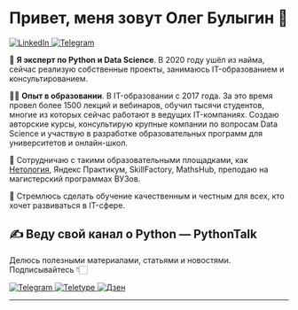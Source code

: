 # Привет, меня зовут Олег Булыгин 👋

<p align="left">
  <a href="https://www.linkedin.com/in/obulygin/" target="_blank">
    <img src="https://img.shields.io/badge/LinkedIn-Профиль-blue?style=for-the-badge&logo=linkedin" alt="LinkedIn">
  </a>
  <a href="https://t.me/obulygin91" target="_blank">
    <img src="https://img.shields.io/badge/Telegram-Связаться со мной-blue?style=for-the-badge&logo=telegram" alt="Telegram">
  </a>
</p>

🐍 **Я эксперт по Python и Data Science**. В 2020 году ушёл из найма, сейчас реализую собственные проекты, занимаюсь IT-образованием и консультированием.

👨‍💻 **Опыт в образовании**. В IT-образовании с 2017 года. За это время провел более 1500 лекций и вебинаров, обучил тысячи студентов, многие из которых сейчас работают в ведущих IT-компаниях. Создаю авторские курсы, консультирую крупные компании по вопросам Data Science и участвую в разработке образовательных программ для университетов и онлайн-школ.

🤝 Сотрудничаю с такими образовательными площадками, как [Нетология](https://go.avnxt.site/64aa8d31fbfcea50?m=1), Яндекс Практикум, SkillFactory, MathsHub, преподаю на магистерский программах ВУЗов.

🎯 Стремлюсь сделать обучение качественным и честным для всех, кто хочет развиваться в IT-сфере.

## ✍️ Веду свой канал о Python — PythonTalk

Делюсь полезными материалами, статьями и новостями. Подписывайтесь 👇🏻
<p align="left">
  <a href="https://t.me/pythontalk_ru" target="_blank">
    <img src="https://img.shields.io/badge/Telegram-2CA5E0?style=for-the-badge&logo=telegram&logoColor=white" alt="Telegram">
  </a>  
  <a href="https://pythontalk.olegtalks.ru/" target="_blank">
    <img src="https://img.shields.io/badge/Teletype-lightgrey?style=for-the-badge&logo=read-the-docs&logoColor=black" alt="Teletype">
  </a>  
  <a href="https://dzen.ru/pythontalk" target="_blank">
    <img src="https://img.shields.io/badge/Дзен-FFC300?style=for-the-badge&logo=yandex&logoColor=black" alt="Дзен">
  </a>
</p>


---


